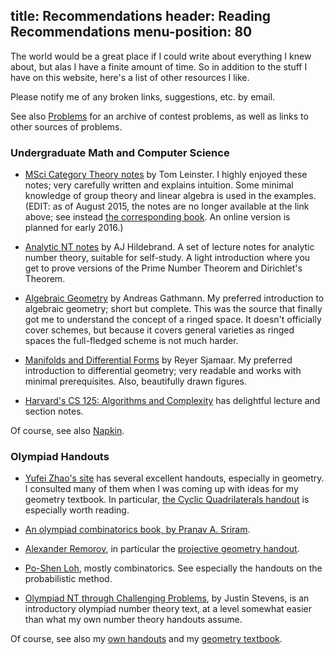 title: Recommendations
header: Reading Recommendations
menu-position: 80
---

The world would be a great place if I could write about everything I knew about, but alas I have a finite amount of time.
So in addition to the stuff I have on this website, here's a list of other resources I like.

Please notify me of any broken links, suggestions, etc. by email.

See also [Problems](problems.html) for an archive of contest problems,
as well as links to other sources of problems.

### Undergraduate Math and Computer Science
* [MSci Category Theory notes](http://www.maths.ed.ac.uk/~tl/msci/) by Tom Leinster.
  I highly enjoyed these notes; very carefully written and explains intuition.
  Some minimal knowledge of group theory and linear algebra is used in the examples.
  (EDIT: as of August 2015, the notes are no longer available at the link above;
  see instead [the corresponding book](http://www.maths.ed.ac.uk/~tl/bct/).
  An online version is planned for early 2016.)
  
* [Analytic NT notes](http://www.math.illinois.edu/~hildebr/ant/) by AJ Hildebrand.
  A set of lecture notes for analytic number theory, suitable for self-study.
  A light introduction where you get to prove versions of the Prime Number Theorem and Dirichlet's Theorem.

* [Algebraic Geometry](http://www.mathematik.uni-kl.de/agag/mitglieder/professoren/gathmann/notes/alggeom/) by Andreas Gathmann.
  My preferred introduction to algebraic geometry; short but complete.
  This was the source that finally got me to understand the concept of a ringed space.
  It doesn't officially cover schemes, but because it covers general varieties as ringed spaces the full-fledged scheme is not much harder.

* [Manifolds and Differential Forms](http://www.math.cornell.edu/~sjamaar/manifolds/) by Reyer Sjamaar.
  My preferred introduction to differential geometry; very readable and works with minimal prerequisites.
  Also, beautifully drawn figures.

* [Harvard's CS 125: Algorithms and Complexity](http://people.seas.harvard.edu/~cs125/) has delightful lecture and section notes.

Of course, see also [Napkin](napkin.html).

### Olympiad Handouts
* [Yufei Zhao's site](http://yufeizhao.com/olympiad.html) has several excellent handouts, especially in geometry.
  I consulted many of them when I was coming up with ideas for my geometry textbook.
  In particular, [the Cyclic Quadrilaterals handout](http://yufeizhao.com/olympiad/cyclic_quad.pdf) is especially worth reading.

* [An olympiad combinatorics book, by Pranav A. Sriram](http://www.artofproblemsolving.com/community/c6h601134).

* [Alexander Remorov](http://www.mit.edu/~alexrem/Math%20Competitions.html), in particular the [projective geometry handout](http://www.mit.edu/~alexrem/ProjectiveGeometry.pdf).

* [Po-Shen Loh](http://math.cmu.edu/~ploh/olympiad.shtml), mostly combinatorics. See especially the handouts on the probabilistic method.

* [Olympiad NT through Challenging Problems](http://s3.amazonaws.com/aops-cdn.artofproblemsolving.com/resources/articles/olympiad-number-theory.pdf), by Justin Stevens,
  is an introductory olympiad number theory text, at a level somewhat easier than what my own number theory handouts assume.

Of course, see also my [own handouts](olympiad.html) and my [geometry textbook](geombook.html).

